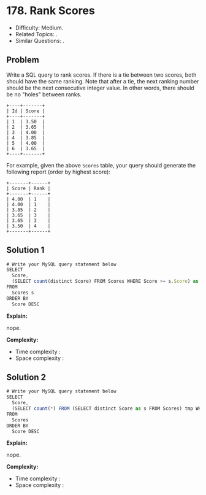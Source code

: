 # 178. Rank Scores

- Difficulty: Medium.
- Related Topics: .
- Similar Questions: .

## Problem

Write a SQL query to rank scores. If there is a tie between two scores, both should have the same ranking. Note that after a tie, the next ranking number should be the next consecutive integer value. In other words, there should be no "holes" between ranks.

```
+----+-------+
| Id | Score |
+----+-------+
| 1  | 3.50  |
| 2  | 3.65  |
| 3  | 4.00  |
| 4  | 3.85  |
| 5  | 4.00  |
| 6  | 3.65  |
+----+-------+
```

For example, given the above ```Scores``` table, your query should generate the following report (order by highest score):

```
+-------+------+
| Score | Rank |
+-------+------+
| 4.00  | 1    |
| 4.00  | 1    |
| 3.85  | 2    |
| 3.65  | 3    |
| 3.65  | 3    |
| 3.50  | 4    |
+-------+------+
```

## Solution 1

```javascript
# Write your MySQL query statement below
SELECT
  Score,
  (SELECT count(distinct Score) FROM Scores WHERE Score >= s.Score) as Rank
FROM
  Scores s
ORDER BY
  Score DESC
```

**Explain:**

nope.

**Complexity:**

* Time complexity :
* Space complexity :

## Solution 2

```javascript
# Write your MySQL query statement below
SELECT
  Score,
  (SELECT count(*) FROM (SELECT distinct Score as s FROM Scores) tmp WHERE s >= Score) as Rank
FROM
  Scores
ORDER BY
  Score DESC
```

**Explain:**

nope.

**Complexity:**

* Time complexity :
* Space complexity :
